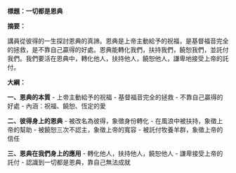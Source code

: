 **標題：一切都是恩典**

**摘要：**

講員從彼得的一生探討恩典的真諦。恩典是上帝主動給予的祝福，是基督福音完全的拯救，是不靠自己贏得的好處。恩典能轉化我們，扶持我們，饒恕我們，並託付我們。我們要活在恩典中，轉化他人，扶持他人，饒恕他人，謙卑地接受上帝的託付。

**大綱：**

**一、恩典的本質**
    - 上帝主動給予的祝福
    - 基督福音完全的拯救
    - 不靠自己贏得的好處
    - 內涵：祝福、饒恕、恆定的愛

**二、彼得身上的恩典**
    - 被改名為彼得，象徵身份轉化
    - 在風浪中被扶持，象徵上帝的幫助
    - 被饒恕三次不認主，象徵上帝的寬容
    - 被託付牧養羊群，象徵上帝的信任

**三、恩典在我們身上的應用**
    - 轉化他人，扶持他人，饒恕他人
    - 謙卑接受上帝的託付
    - 認識到一切都是恩典，靠自己無法成就